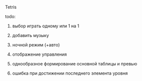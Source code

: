 Tetris

todo:
1. выбор играть одному или 1 на 1
2. добавить музыку
3. ночной режим (+авто)
4. отображение управления

5. однообразное формирование основной таблицы и превью

6. ошибка при достижении последнего элемента уровня